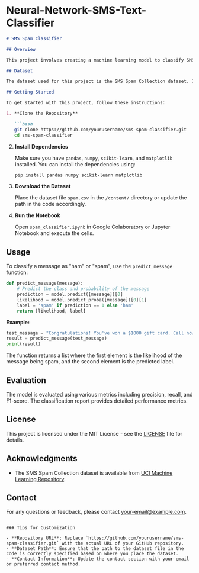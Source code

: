 # Neural-Network-SMS-Text-Classifier



```markdown
# SMS Spam Classifier

## Overview

This project involves creating a machine learning model to classify SMS messages as either "ham" (normal) or "spam" (advertisement). The classification is performed using a Naive Bayes model with text data processing.

## Dataset

The dataset used for this project is the SMS Spam Collection dataset. It contains SMS messages classified into two categories: "ham" and "spam".

## Getting Started

To get started with this project, follow these instructions:

1. **Clone the Repository**

   ```bash
   git clone https://github.com/yourusername/sms-spam-classifier.git
   cd sms-spam-classifier
   ```

2. **Install Dependencies**

   Make sure you have `pandas`, `numpy`, `scikit-learn`, and `matplotlib` installed. You can install the dependencies using:

   ```bash
   pip install pandas numpy scikit-learn matplotlib
   ```

3. **Download the Dataset**

   Place the dataset file `spam.csv` in the `/content/` directory or update the path in the code accordingly.

4. **Run the Notebook**

   Open `spam_classifier.ipynb` in Google Colaboratory or Jupyter Notebook and execute the cells.

## Usage

To classify a message as "ham" or "spam", use the `predict_message` function:

```python
def predict_message(message):
    # Predict the class and probability of the message
    prediction = model.predict([message])[0]
    likelihood = model.predict_proba([message])[0][1]
    label = 'spam' if prediction == 1 else 'ham'
    return [likelihood, label]
```

**Example:**

```python
test_message = "Congratulations! You've won a $1000 gift card. Call now to claim your prize!"
result = predict_message(test_message)
print(result)
```

The function returns a list where the first element is the likelihood of the message being spam, and the second element is the predicted label.

## Evaluation

The model is evaluated using various metrics including precision, recall, and F1-score. The classification report provides detailed performance metrics.

## License

This project is licensed under the MIT License - see the [LICENSE](LICENSE) file for details.

## Acknowledgments

- The SMS Spam Collection dataset is available from [UCI Machine Learning Repository](https://archive.ics.uci.edu/ml/datasets/sms+spam+collection).

## Contact

For any questions or feedback, please contact [your-email@example.com](mailto:your-email@example.com).
```

### Tips for Customization

- **Repository URL**: Replace `https://github.com/yourusername/sms-spam-classifier.git` with the actual URL of your GitHub repository.
- **Dataset Path**: Ensure that the path to the dataset file in the code is correctly specified based on where you place the dataset.
- **Contact Information**: Update the contact section with your email or preferred contact method.

